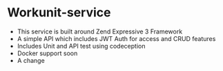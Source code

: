 # Workunit-service
- This service is built around Zend Expressive 3 Framework
- A simple API which includes JWT Auth for access and CRUD features
- Includes Unit and API test using codeception
- Docker support soon
- A change
